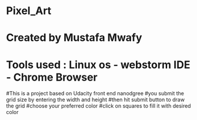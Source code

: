 # Pixel_Art
# Created by Mustafa Mwafy 
# Tools used : Linux os - webstorm IDE - Chrome Browser
#This is a project based on Udacity front end nanodgree 
#you submit the grid size by entering the width and height
#then hit submit button to draw the grid 
#choose your preferred color 
#click on squares to fill it with desired color 

